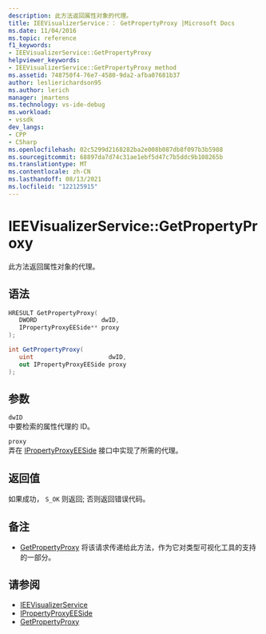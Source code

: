 ```yaml
---
description: 此方法返回属性对象的代理。
title: IEEVisualizerService：： GetPropertyProxy |Microsoft Docs
ms.date: 11/04/2016
ms.topic: reference
f1_keywords:
- IEEVisualizerService::GetPropertyProxy
helpviewer_keywords:
- IEEVisualizerService::GetPropertyProxy method
ms.assetid: 748750f4-76e7-4580-9da2-afba07681b37
author: leslierichardson95
ms.author: lerich
manager: jmartens
ms.technology: vs-ide-debug
ms.workload:
- vssdk
dev_langs:
- CPP
- CSharp
ms.openlocfilehash: 02c5299d2168282ba2e008b087db8f097b3b5988
ms.sourcegitcommit: 68897da7d74c31ae1ebf5d47c7b5ddc9b108265b
ms.translationtype: MT
ms.contentlocale: zh-CN
ms.lasthandoff: 08/13/2021
ms.locfileid: "122125915"
---
```

# <a name="ieevisualizerservicegetpropertyproxy"></a>IEEVisualizerService::GetPropertyProxy
此方法返回属性对象的代理。

## <a name="syntax"></a>语法

```cpp
HRESULT GetPropertyProxy(
   DWORD                  dwID,
   IPropertyProxyEESide** proxy
);
```

```csharp
int GetPropertyProxy(
   uint                     dwID,
   out IPropertyProxyEESide proxy
);
```

## <a name="parameters"></a>参数
`dwID`\
中要检索的属性代理的 ID。

`proxy`\
弄在 [IPropertyProxyEESide](../../../extensibility/debugger/reference/ipropertyproxyeeside.md) 接口中实现了所需的代理。

## <a name="return-value"></a>返回值
 如果成功， `S_OK` 则返回; 否则返回错误代码。

## <a name="remarks"></a>备注
- [GetPropertyProxy](../../../extensibility/debugger/reference/ipropertyproxyprovider-getpropertyproxy.md) 将该请求传递给此方法，作为它对类型可视化工具的支持的一部分。

## <a name="see-also"></a>请参阅
- [IEEVisualizerService](../../../extensibility/debugger/reference/ieevisualizerservice.md)
- [IPropertyProxyEESide](../../../extensibility/debugger/reference/ipropertyproxyeeside.md)
- [GetPropertyProxy](../../../extensibility/debugger/reference/ipropertyproxyprovider-getpropertyproxy.md)
